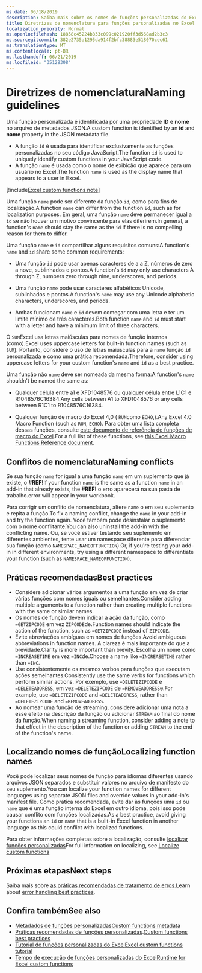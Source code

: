 ```yaml
---
ms.date: 06/18/2019
description: Saiba mais sobre os nomes de funções personalizadas do Excel e evite armadilhas comuns de nomeação.
title: Diretrizes de nomenclatura para funções personalizadas no Excel
localization_priority: Normal
ms.openlocfilehash: 18858c45224b833c099c021920ff3d568ad2b3c3
ms.sourcegitcommit: 382e2735a1295da914f2bfc38883e518070cec61
ms.translationtype: MT
ms.contentlocale: pt-BR
ms.lasthandoff: 06/21/2019
ms.locfileid: "35128308"
---
```

# <a name="naming-guidelines"></a><span data-ttu-id="b3fef-103">Diretrizes de nomenclatura</span><span class="sxs-lookup"><span data-stu-id="b3fef-103">Naming guidelines</span></span>

<span data-ttu-id="b3fef-104">Uma função personalizada é identificada por uma propriedade **ID** e **nome** no arquivo de metadados JSON.</span><span class="sxs-lookup"><span data-stu-id="b3fef-104">A custom function is identified by an **id** and **name** property in the JSON metadata file.</span></span>

- <span data-ttu-id="b3fef-105">A função `id` é usada para identificar exclusivamente as funções personalizadas no seu código JavaScript.</span><span class="sxs-lookup"><span data-stu-id="b3fef-105">The function `id` is used to uniquely identify custom functions in your JavaScript code.</span></span>
- <span data-ttu-id="b3fef-106">A função `name` é usada como o nome de exibição que aparece para um usuário no Excel.</span><span class="sxs-lookup"><span data-stu-id="b3fef-106">The function `name` is used as the display name that appears to a user in Excel.</span></span>

[!include[Excel custom functions note](../includes/excel-custom-functions-note.md)]

<span data-ttu-id="b3fef-107">Uma função `name` pode ser diferente da função `id`, como para fins de localização.</span><span class="sxs-lookup"><span data-stu-id="b3fef-107">A function `name` can differ from the function `id`, such as for localization purposes.</span></span> <span data-ttu-id="b3fef-108">Em geral, uma função `name` deve permanecer igual a `id` se não houver um motivo convincente para elas diferirem.</span><span class="sxs-lookup"><span data-stu-id="b3fef-108">In general, a function's `name` should stay the same as the `id` if there is no compelling reason for them to differ.</span></span>

<span data-ttu-id="b3fef-109">Uma função `name` e `id` compartilhar alguns requisitos comuns:</span><span class="sxs-lookup"><span data-stu-id="b3fef-109">A function's `name` and `id` share some common requirements:</span></span>

- <span data-ttu-id="b3fef-110">Uma função `id` pode usar apenas caracteres de a a Z, números de zero a nove, sublinhados e pontos.</span><span class="sxs-lookup"><span data-stu-id="b3fef-110">A function's `id` may only use characters A through Z, numbers zero through nine, underscores, and periods.</span></span>

- <span data-ttu-id="b3fef-111">Uma função `name` pode usar caracteres alfabéticos Unicode, sublinhados e pontos.</span><span class="sxs-lookup"><span data-stu-id="b3fef-111">A function's `name` may use any Unicode alphabetic characters, underscores, and periods.</span></span>

- <span data-ttu-id="b3fef-112">Ambas funcionam `name` e `id` devem começar com uma letra e ter um limite mínimo de três caracteres.</span><span class="sxs-lookup"><span data-stu-id="b3fef-112">Both function `name` and `id` must start with a letter and have a minimum limit of three characters.</span></span>

<span data-ttu-id="b3fef-113">O `SUM`Excel usa letras maiúsculas para nomes de função internos (como).</span><span class="sxs-lookup"><span data-stu-id="b3fef-113">Excel uses uppercase letters for built-in function names (such as `SUM`).</span></span> <span data-ttu-id="b3fef-114">Portanto, considere o uso de letras maiúsculas para a `name` função `id` personalizada e como uma prática recomendada.</span><span class="sxs-lookup"><span data-stu-id="b3fef-114">Therefore, consider using uppercase letters for your custom function's `name` and `id` as a best practice.</span></span>

<span data-ttu-id="b3fef-115">Uma função não `name` deve ser nomeada da mesma forma:</span><span class="sxs-lookup"><span data-stu-id="b3fef-115">A function's `name` shouldn't be named the same as:</span></span>

- <span data-ttu-id="b3fef-116">Qualquer célula entre a1 e XFD1048576 ou qualquer célula entre L1C1 e R1048576C16384.</span><span class="sxs-lookup"><span data-stu-id="b3fef-116">Any cells between A1 to XFD1048576 or any cells between R1C1 to R1048576C16384.</span></span>

- <span data-ttu-id="b3fef-117">Qualquer função de macro do Excel 4,0 ( `RUN`como `ECHO`,).</span><span class="sxs-lookup"><span data-stu-id="b3fef-117">Any Excel 4.0 Macro Function (such as `RUN`, `ECHO`).</span></span>  <span data-ttu-id="b3fef-118">Para obter uma lista completa dessas funções, consulte [este documento de referência de funções de macro do Excel](https://d13ot9o61jdzpp.cloudfront.net/files/Excel%204.0%20Macro%20Functions%20Reference.pdf).</span><span class="sxs-lookup"><span data-stu-id="b3fef-118">For a full list of these functions, see [this Excel Macro Functions Reference document](https://d13ot9o61jdzpp.cloudfront.net/files/Excel%204.0%20Macro%20Functions%20Reference.pdf).</span></span>

## <a name="naming-conflicts"></a><span data-ttu-id="b3fef-119">Conflitos de nomenclatura</span><span class="sxs-lookup"><span data-stu-id="b3fef-119">Naming conflicts</span></span>

<span data-ttu-id="b3fef-120">Se sua função `name` for igual a uma função `name` em um suplemento que já existe, o **#REF!**</span><span class="sxs-lookup"><span data-stu-id="b3fef-120">If your function `name` is the same as a function `name` in an add-in that already exists, the **#REF!**</span></span> <span data-ttu-id="b3fef-121">o erro aparecerá na sua pasta de trabalho.</span><span class="sxs-lookup"><span data-stu-id="b3fef-121">error will appear in your workbook.</span></span>

<span data-ttu-id="b3fef-122">Para corrigir um conflito de nomenclatura, altere `name` o em seu suplemento e repita a função.</span><span class="sxs-lookup"><span data-stu-id="b3fef-122">To fix a naming conflict, change the `name` in your add-in and try the function again.</span></span> <span data-ttu-id="b3fef-123">Você também pode desinstalar o suplemento com o nome conflitante.</span><span class="sxs-lookup"><span data-stu-id="b3fef-123">You can also uninstall the add-in with the conflicting name.</span></span> <span data-ttu-id="b3fef-124">Ou, se você estiver testando seu suplemento em diferentes ambientes, tente usar um namespace diferente para diferenciar sua função (como `NAMESPACE_NAMEOFFUNCTION`).</span><span class="sxs-lookup"><span data-stu-id="b3fef-124">Or, if you're testing your add-in in different environments, try using a different namespace to differentiate your function (such as `NAMESPACE_NAMEOFFUNCTION`).</span></span>

## <a name="best-practices"></a><span data-ttu-id="b3fef-125">Práticas recomendadas</span><span class="sxs-lookup"><span data-stu-id="b3fef-125">Best practices</span></span>

- <span data-ttu-id="b3fef-126">Considere adicionar vários argumentos a uma função em vez de criar várias funções com nomes iguais ou semelhantes.</span><span class="sxs-lookup"><span data-stu-id="b3fef-126">Consider adding multiple arguments to a function rather than creating multiple functions with the same or similar names.</span></span>
- <span data-ttu-id="b3fef-127">Os nomes de função devem indicar a ação da função, como `=GETZIPCODE` em vez `ZIPCODE`de.</span><span class="sxs-lookup"><span data-stu-id="b3fef-127">Function names should indicate the action of the function, such as `=GETZIPCODE` instead of `ZIPCODE`.</span></span>
- <span data-ttu-id="b3fef-128">Evite abreviações ambíguas em nomes de funções.</span><span class="sxs-lookup"><span data-stu-id="b3fef-128">Avoid ambiguous abbreviations in function names.</span></span> <span data-ttu-id="b3fef-129">A clareza é mais importante do que a brevidade.</span><span class="sxs-lookup"><span data-stu-id="b3fef-129">Clarity is more important than brevity.</span></span> <span data-ttu-id="b3fef-130">Escolha um nome como `=INCREASETIME` em vez `=INC`de.</span><span class="sxs-lookup"><span data-stu-id="b3fef-130">Choose a name like `=INCREASETIME` rather than `=INC`.</span></span>
- <span data-ttu-id="b3fef-131">Use consistentemente os mesmos verbos para funções que executam ações semelhantes.</span><span class="sxs-lookup"><span data-stu-id="b3fef-131">Consistently use the same verbs for functions which perform similar actions.</span></span> <span data-ttu-id="b3fef-132">Por exemplo, use `=DELETEZIPCODE` e `=DELETEADDRESS`, em vez `=DELETEZIPCODE` de `=REMOVEADDRESS`e.</span><span class="sxs-lookup"><span data-stu-id="b3fef-132">For example, use `=DELETEZIPCODE` and `=DELETEADDRESS`, rather than `=DELETEZIPCODE` and `=REMOVEADDRESS`.</span></span>
- <span data-ttu-id="b3fef-133">Ao nomear uma função de streaming, considere adicionar uma nota a esse efeito na descrição da função ou adicionar `STREAM` ao final do nome da função.</span><span class="sxs-lookup"><span data-stu-id="b3fef-133">When naming a streaming function, consider adding a note to that effect in the description of the function or adding `STREAM` to the end of the function's name.</span></span>

## <a name="localizing-function-names"></a><span data-ttu-id="b3fef-134">Localizando nomes de função</span><span class="sxs-lookup"><span data-stu-id="b3fef-134">Localizing function names</span></span>

<span data-ttu-id="b3fef-135">Você pode localizar seus nomes de função para idiomas diferentes usando arquivos JSON separados e substituir valores no arquivo de manifesto do seu suplemento.</span><span class="sxs-lookup"><span data-stu-id="b3fef-135">You can localize your function names for different languages using separate JSON files and override values in your add-in's manifest file.</span></span> <span data-ttu-id="b3fef-136">Como prática recomendada, evite dar às funções uma `id` ou `name` que é uma função interna do Excel em outro idioma, pois isso pode causar conflito com funções localizadas.</span><span class="sxs-lookup"><span data-stu-id="b3fef-136">As a best practice, avoid giving your functions an `id` or `name` that is a built-in Excel function in another language as this could conflict with localized functions.</span></span>

<span data-ttu-id="b3fef-137">Para obter informações completas sobre a localização, consulte [localizar funções personalizadas](custom-functions-localize.md)</span><span class="sxs-lookup"><span data-stu-id="b3fef-137">For full information on localizing, see [Localize custom functions](custom-functions-localize.md)</span></span>

## <a name="next-steps"></a><span data-ttu-id="b3fef-138">Próximas etapas</span><span class="sxs-lookup"><span data-stu-id="b3fef-138">Next steps</span></span>
<span data-ttu-id="b3fef-139">Saiba mais sobre [as práticas recomendadas de tratamento de erros](custom-functions-errors.md).</span><span class="sxs-lookup"><span data-stu-id="b3fef-139">Learn about [error handling best practices](custom-functions-errors.md).</span></span>

## <a name="see-also"></a><span data-ttu-id="b3fef-140">Confira também</span><span class="sxs-lookup"><span data-stu-id="b3fef-140">See also</span></span>

* [<span data-ttu-id="b3fef-141">Metadados de funções personalizadas</span><span class="sxs-lookup"><span data-stu-id="b3fef-141">Custom functions metadata</span></span>](custom-functions-json.md)
* <span data-ttu-id="b3fef-142">[Práticas recomendadas de funções personalizadas](custom-functions-best-practices.md).</span><span class="sxs-lookup"><span data-stu-id="b3fef-142">[Custom functions best practices](custom-functions-best-practices.md)</span></span>
* [<span data-ttu-id="b3fef-143">Tutorial de funções personalizadas do Excel</span><span class="sxs-lookup"><span data-stu-id="b3fef-143">Excel custom functions tutorial</span></span>](../tutorials/excel-tutorial-create-custom-functions.md)
* [<span data-ttu-id="b3fef-144">Tempo de execução de funções personalizadas do Excel</span><span class="sxs-lookup"><span data-stu-id="b3fef-144">Runtime for Excel custom functions</span></span>](custom-functions-runtime.md)
